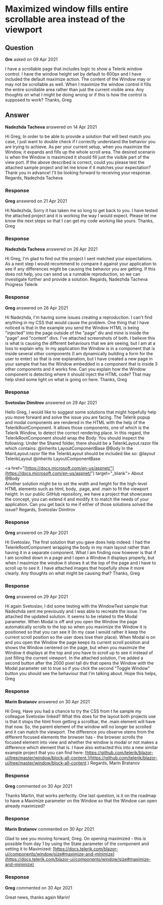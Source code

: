 # Maximized window fills entire scrollable area instead of the viewport

## Question

**Gre** asked on 09 Apr 2021

I have a scrollable page that includes logic to show a Telerik window control. I have the window height set by default to 600px and I have included the default maximize action. The content of the Window may or may not be scrollable as well. When I maximize the window control it fills the entire scrollable area rather than just the current visible area. Any thoughts on what I might be doing wrong or if this is how the control is supposed to work? Thanks, Greg

## Answer

**Nadezhda Tacheva** answered on 14 Apr 2021

Hi Greg, In order to be able to provide a solution that will best match you case, I just want to double check if I correctly understand the behavior you are trying to achieve. As per your current setup, when you maximize the Window, it expands and fills up the whole scroll area. The desired scenario is when the Window is maximized it should fill just the visible part of the view port. If the above described is correct, could you please test the attached sample project and let me know if it matches your expectation? Thank you in advance! I'll be looking forward to receiving your response. Regards, Nadezhda Tacheva

### Response

**Greg** answered on 21 Apr 2021

Hi Nadezhda, Sorry it has taken me so long to get back to you. I have tested the attached project and it is working the way I would expect. Please let me know the next steps so that I can get my code working like yours. Thanks, Greg

### Response

**Nadezhda Tacheva** answered on 26 Apr 2021

Hi Greg, I'm glad to find out the project I sent matched your expectations. As a next step I would recommend to compare it against your application to see if any differences might be causing the behavior you are getting. If this does not help, you can send us a runnable reproduction, so we can investigate further and provide a solution. Regards, Nadezhda Tacheva Progress Telerik

### Response

**Greg** answered on 26 Apr 2021

Hi Nadezhda, I'm having some issues creating a reproduction. I can't find anything in my CSS that would cause the problem. One thing that I have noticed is that in the example you send the Window HTML is being "injected" into the page outside of the "page" div and mine is inside the "page" and "content" divs. I've attached screenshots of both. I believe this is what is causing the different behaviours that we are seeing, but I am at a loss to explain why. In my application the Window is in a component that is inside several other components (I am dynamically building a form for the user to enter) so that is one explanation, but I have created a new page in your sample that has the Window embedded in a component that is inside 3 other components and it works fine. Can you explain how the Window component is detecting where it should inject the HTML code? That may help shed some light on what is going on here. Thanks, Greg

### Response

**Svetoslav Dimitrov** answered on 29 Apr 2021

Hello Greg, I would like to suggest some solutions that might hopefully help you move forward and solve the issue you are facing. The Telerik popup and modal components are rendered in the HTML with the help of the TelerikRootComponent. It allows those components, one of which is the Telerik Window, to detect the correct rendering place. In this regard, the TelerikRootComponent should wrap the Body. You should inspect the following: Under the Shared folder, there should be a TelerikLayout.razor file which contains: @inherits LayoutComponentBase <TelerikRootComponent> @Body </TelerikRootComponent> In the MainLayout.razor file the TelerikLayout should be included like so: @layout TelerikLayout @inherits LayoutComponentBase <div class="page"> <div class="sidebar"> <NavMenu /> </div> <div class="main"> <div class="top-row px-4"> <a href="[https://docs.microsoft.com/en-us/aspnet/"](https://docs.microsoft.com/en-us/aspnet/") target="_blank"> About </a> </div> <div class="content px-4" style="margin:auto;"> @Body </div> </div> </div> Another solution might be to set the width and height for the high-level HTML elements such as html, body, .page, and .main to fit the viewport height. In our public GitHub repository, we have a project that showcases the concept, you can extend it and modify it to match the needs of your application. Can you get back to me if either of those solutions solved the issue? Regards, Svetoslav Dimitrov

### Response

**Greg** answered on 29 Apr 2021

Hi Svetoslav, The first solution that you gave does help indeed. I had the TelerikRootComponent wrapping the body in my main layout rather than having it in a separate component. What I am finding now however is that if I am scrolled down in a page and I open a Window it displays properly, but when I maximize the window it shows it at the top of the page and I have to scroll up to see it. I have attached images that hopefully show it more clearly. Any thoughts on what might be causing that? Thanks, Greg

### Response

**Greg** answered on 29 Apr 2021

Hi again Svetoslav, I did some testing with the WindowTest sample that Nadezhda sent me previously and I was able to recreate the issue. I've attached the updated solution. It seems to be related to the Modal parameter. When Modal is off and you open the Window the page automatically scrolls to the top so when you maximize the Window it is positioned so that you can see it (In my case I would rather it keep the current scroll position so the user does lose their place). When Modal is on and you open the Window the page keeps its current scroll position and shows the Window centered on the page, but when you maximize the Window it displays at the top and you have to scroll up to see it instead of just filling the current viewport. In the attached solution, I've added a second button after the 2000 pixel tall div that opens the Window with the Modal parameter set to true so if you click the second "Toggle Window" button you should see the behaviour that I'm talking about. Hope this helps, Greg

### Response

**Marin Bratanov** answered on 30 Apr 2021

Hi Greg, Have you had a chance to try the CSS from t he sample my colleague Svetoslav linked? <style> /* set all top-level elements in the layout to height 100% so they match the viewport */ html, body,.page,.main { height: 100%; min-height: 100%; max-height: 100%; overflow: hidden;
} /* define where scrollbars can appear in the layout -
in a child element whose actual height
still matches the viewport*/.main { overflow: auto;
}
</style> What this does for the layout both projects use is that it stops the html from getting a scrollbar, the .main element will have that now. So, the parent element of the window will no longer be scrolled and it can match the viewport. The difference you observe stems from the different focused elements the browser has - the browser scrolls the focused element into view and whether the window is modal or not makes a difference which element that is. I have also extracted this into a new similar example project that you can find here: [https://github.com/telerik/blazor-ui/tree/master/window/block-all-content.](https://github.com/telerik/blazor-ui/tree/master/window/block-all-content.) Regards, Marin Bratanov

### Response

**Greg** commented on 30 Apr 2021

Thanks Martin, that works perfectly. One last question, is it on the roadmap to have a Maximize parameter on the Window so that the Window can open already maximized?

### Response

**Marin Bratanov** commented on 30 Apr 2021

Glad to see you moving forward, Greg. On opening maximized - this is possible from day 1 by using the State parameter of the component and setting it to Maximized: [https://docs.telerik.com/blazor-ui/components/window/size#maximize-and-minimize](https://docs.telerik.com/blazor-ui/components/window/size#maximize-and-minimize)

### Response

**Greg** commented on 30 Apr 2021

Great news, thanks again Marin!
